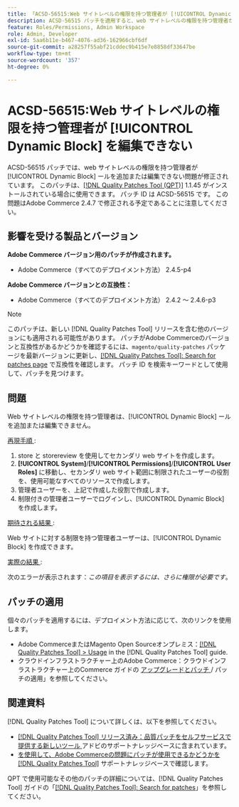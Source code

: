 ```yaml
---
title: 「ACSD-56515:Web サイトレベルの権限を持つ管理者が [!UICONTROL Dynamic Block] を編集できない」
description: ACSD-56515 パッチを適用すると、web サイトレベルの権限を持つ管理者が [!UICONTROL Dynamic Block] を追加または編集できないAdobe Commerceの問題を修正できます。
feature: Roles/Permissions, Admin Workspace
role: Admin, Developer
exl-id: 5aa6b11e-b467-4076-ad36-162966cbf6df
source-git-commit: a28257f55abf21cddec9b415e7e8858df33647be
workflow-type: tm+mt
source-wordcount: '357'
ht-degree: 0%

---
```


# ACSD-56515:Web サイトレベルの権限を持つ管理者が [!UICONTROL Dynamic Block] を編集できない

ACSD-56515 パッチでは、web サイトレベルの権限を持つ管理者が [!UICONTROL Dynamic Block] ールを追加または編集できない問題が修正されています。 このパッチは、[[!DNL Quality Patches Tool (QPT)]](/help/announcements/adobe-commerce-announcements/magento-quality-patches-released-new-tool-to-self-serve-quality-patches.md) 1.1.45 がインストールされている場合に使用できます。 パッチ ID は ACSD-56515 です。 この問題はAdobe Commerce 2.4.7 で修正される予定であることに注意してください。

## 影響を受ける製品とバージョン

**Adobe Commerce バージョン用のパッチが作成されます。**

* Adobe Commerce（すべてのデプロイメント方法） 2.4.5-p4

**Adobe Commerce バージョンとの互換性：**

* Adobe Commerce（すべてのデプロイメント方法） 2.4.2 ～ 2.4.6-p3

>[!NOTE]
>
>このパッチは、新しい [!DNL Quality Patches Tool] リリースを含む他のバージョンにも適用される可能性があります。 パッチがAdobe Commerceのバージョンと互換性があるかどうかを確認するには、`magento/quality-patches` パッケージを最新バージョンに更新し、[[!DNL Quality Patches Tool]: Search for patches page](https://experienceleague.adobe.com/tools/commerce-quality-patches/index.html?lang=ja) で互換性を確認します。 パッチ ID を検索キーワードとして使用して、パッチを見つけます。

## 問題

Web サイトレベルの権限を持つ管理者は、[!UICONTROL Dynamic Block] ールを追加または編集できません。

<u> 再現手順 </u>:

1. store と storereview を使用してセカンダリ web サイトを作成します。
1. **[!UICONTROL System]**/**[!UICONTROL Permissions]**/**[!UICONTROL User Roles]** に移動し、セカンダリ web サイト範囲に制限されたユーザーの役割を、使用可能なすべてのリソースで作成します。
1. 管理者ユーザーを、上記で作成した役割で作成します。
1. 制限付きの管理者ユーザーでログインし、[!UICONTROL Dynamic Block] を作成します。

<u> 期待される結果 </u>:

Web サイトに対する制限を持つ管理者ユーザーは、[!UICONTROL Dynamic Block] を作成できます。

<u> 実際の結果 </u>:

次のエラーが表示されます：*この項目を表示するには、さらに権限が必要です*。

## パッチの適用

個々のパッチを適用するには、デプロイメント方法に応じて、次のリンクを使用します。

* Adobe CommerceまたはMagento Open Sourceオンプレミス：[[!DNL Quality Patches Tool] > Usage](https://experienceleague.adobe.com/docs/commerce-operations/tools/quality-patches-tool/usage.html?lang=ja) in the [!DNL Quality Patches Tool] guide.
* クラウドインフラストラクチャー上のAdobe Commerce：クラウドインフラストラクチャー上のCommerce ガイドの [ アップグレードとパッチ ](https://experienceleague.adobe.com/docs/commerce-cloud-service/user-guide/develop/upgrade/apply-patches.html?lang=ja)/ パッチの適用」を参照してください。

## 関連資料

[!DNL Quality Patches Tool] について詳しくは、以下を参照してください。

* [[!DNL Quality Patches Tool]  リリース済み：品質パッチをセルフサービスで提供する新しいツール ](/help/announcements/adobe-commerce-announcements/magento-quality-patches-released-new-tool-to-self-serve-quality-patches.md) アドビのサポートナレッジベースに含まれています。
* [ を使用して、Adobe Commerceの問題にパッチが使用できるかどうかを  [!DNL Quality Patches Tool]](/help/support-tools/patches-available-in-qpt-tool/check-patch-for-magento-issue-with-magento-quality-patches.md) サポートナレッジベースで確認します。

QPT で使用可能なその他のパッチの詳細については、[!DNL Quality Patches Tool] ガイドの「[[!DNL Quality Patches Tool]: Search for patches](https://experienceleague.adobe.com/tools/commerce-quality-patches/index.html?lang=ja)」を参照してください。

